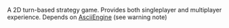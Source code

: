 A 2D turn-based strategy game. Provides both singleplayer and multiplayer experience. Depends on [AsciiEngine](https://github.com/kaba4cow/AsciiEngine) (see warning note)
